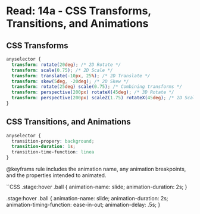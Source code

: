 # Read: 14a - CSS Transforms, Transitions, and Animations 

## CSS Transforms 

```CSS
anyselector {
  transform: rotate(20deg); /* 2D Rotate */
  transform: scale(0.75); /* 2D Scale */
  transform: translate(-10px, 25%); /* 2D Translate */
  transform: skew(5deg, -20deg); /* 2D Skew */
  transform: rotate(25deg) scale(0.75); /* Combining transforms */
  transform: perspective(200px) rotateX(45deg); /* 3D Rotate */
  transform: perspective(200px) scaleZ(1.75) rotateX(45deg); /* 2D Scale */
}
```

## CSS Transitions, and Animations 
```CSS
anyselector {
  transition-propery: background;
  transition-duration: 1s;
  transition-time-function: linea
}
```
@keyframs rule includes the animation name, any animation breakpoints, and the properties intended to animated.

``CSS
.stage:hover .ball {
  animation-name: slide;
  animation-duration: 2s;
}

.stage:hover .ball {
  animation-name: slide;
  animation-duration: 2s;
  animation-timing-function: ease-in-out;
  animation-delay: .5s;
}

```